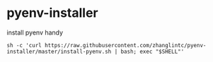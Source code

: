 # pyenv-installer
install pyenv handy

``` Shell
sh -c 'curl https://raw.githubusercontent.com/zhanglintc/pyenv-installer/master/install-pyenv.sh | bash; exec "$SHELL"'
```

